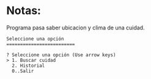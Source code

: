 # Notas: 

Programa pasa saber ubicacion y clima de una cuidad.

```
Seleccione una opción
=========================

? Seleccione una opción (Use arrow keys)
> 1. Buscar cuidad
  2. Historial
  0..Salir
```
